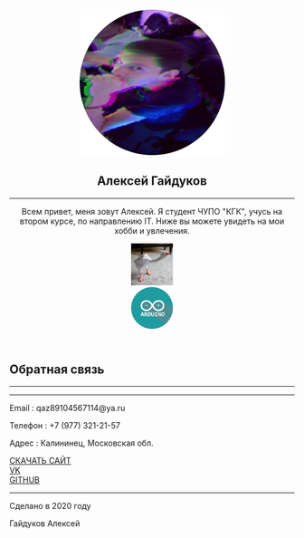 
<html>
 <head>
	<meta charset="utf-8">
	<meta name="viewport" content="width=device-width, initial-scale=1">
	 <link href="doci/styles/Glav.css" rel="stylesheet" type="text/css">

 </head>

 <body>
<header>
  <div class="profileLogo"> 
      <p class="logoPlaceholder"></p>
  </div>
  <div class="profilePhoto"> 
    <!-- Profile photo --> 
    <img src="doci/images/1.png" alt="sample"> </div>
  <!-- Identity details -->
  <section class="profileHeader">
    <h1>Алексей Гайдуков</h1>
    <hr>
    <p>Всем привет, меня зовут Алексей. Я студент ЧУПО "КГК", учусь на втором курсе, по направлению IT. Ниже вы можете увидеть на мои хобби и увлечения.</p>
  </section>
  <aside class="socialNetworkNavBar">
    <div class="socialNetworkNav"> 
     <a href="papercraft.html"> <img src="doci/images/EGXygUZWkAEkA1Y.jpg" alt="papercraft" width="74" height="74px" > </a> </div>
    <div class="socialNetworkNav"> 
        <a href="Arduino.html"><img src="doci/images/unnamed.jpg"  alt="sample" height="74px"></a> </div> 
  </aside>
</header>
	 
<section class="mainContent"> 
  <section class="section1">
    <h2 class="sectionTitle">Обратная связь</h2>
    <hr class="sectionTitleRule">
    <hr class="sectionTitleRule2">
    <div class="section1Content">
      <p><span>Email :</span> qaz89104567114@ya.ru</p>
      <p><span>Телефон :</span> +7 (977) 321-21-57</p>
      <p><span>Адрес :</span> Калининец, Московская обл.</p>
    </div>
 
  <aside class="externalResourcesNav">
    <div class="externalResources"> <a href="#" title="Download CV Link">СКАЧАТЬ САЙТ</a> </div>
    <span class="stretch"></span>
    <div class="externalResources"><a href="#" title="Behance Link">VK</a> </div>
    <span class="stretch"></span>
    <div class="externalResources"><a href="#" title="Github Link">GITHUB</a> </div>
  </aside>
</section>
    </section>
 <footer>
  		<hr>
   <p class="footerDisclaimer">Сделано в 2020 году</p>
   <p class="footerNote">Гайдуков Алексей </p>
 </footer>
</body>
</html>
